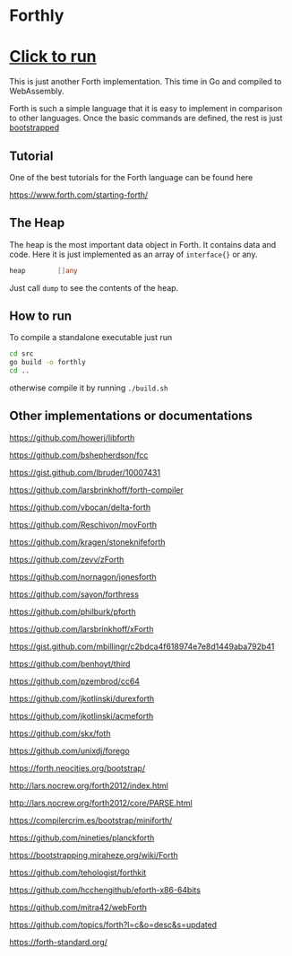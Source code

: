 # Forthly

# **[Click to run][project demo]**

This is just another Forth implementation. This time in Go and compiled to WebAssembly.

Forth is such a simple language that it is easy to implement in comparison to other languages.
Once the basic commands are defined, the rest is just [bootstrapped](src/bootstrap.fth)

## Tutorial
One of the best tutorials for the Forth language can be found here

https://www.forth.com/starting-forth/

## The Heap

The heap is the most important data object in Forth. It contains data and code. 
Here it is just implemented as an array of `interface{}` or any.

```Go
heap        []any
```

Just call `dump` to see the contents of the heap. 

## How to run

To compile a standalone executable just run

```bash
cd src 
go build -o forthly 
cd ..
```

otherwise compile it by running `./build.sh`

## Other implementations or documentations

https://github.com/howerj/libforth

https://github.com/bshepherdson/fcc

https://gist.github.com/lbruder/10007431

https://github.com/larsbrinkhoff/forth-compiler

https://github.com/vbocan/delta-forth

https://github.com/Reschivon/movForth

https://github.com/kragen/stoneknifeforth

https://github.com/zevv/zForth

https://github.com/nornagon/jonesforth

https://github.com/sayon/forthress

https://github.com/philburk/pforth

https://github.com/larsbrinkhoff/xForth

https://gist.github.com/mbillingr/c2bdca4f618974e7e8d1449aba792b41

https://github.com/benhoyt/third

https://github.com/pzembrod/cc64

https://github.com/jkotlinski/durexforth

https://github.com/jkotlinski/acmeforth

https://github.com/skx/foth

https://github.com/unixdj/forego

https://forth.neocities.org/bootstrap/

http://lars.nocrew.org/forth2012/index.html

http://lars.nocrew.org/forth2012/core/PARSE.html

https://compilercrim.es/bootstrap/miniforth/

https://github.com/nineties/planckforth

https://bootstrapping.miraheze.org/wiki/Forth

https://github.com/tehologist/forthkit

https://github.com/hcchengithub/eforth-x86-64bits

https://github.com/mitra42/webForth

https://github.com/topics/forth?l=c&o=desc&s=updated

https://forth-standard.org/

[project demo]: https://s-macke.github.io/Forthly/

